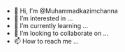 - 👋 Hi, I’m @Muhammadkazimchanna
- 👀 I’m interested in ...
- 🌱 I’m currently learning ...
- 💞️ I’m looking to collaborate on ...
- 📫 How to reach me ...

<!---
Muhammadkazimchanna/Muhammadkazimchanna is a ✨ special ✨ repository because its `README.md` (this file) appears on your GitHub profile.
You can click the Preview link to take a look at your changes.
--->

